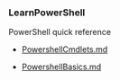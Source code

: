 ### LearnPowerShell
PowerShell quick reference

* [PowershellCmdlets.md](PowershellCmdlets.md)

* [PowershellBasics.md](PowershellBasics.md)
